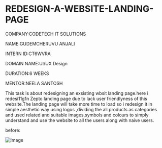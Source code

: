 # REDESIGN-A-WEBSITE-LANDING-PAGE

COMPANY:CODETECH IT SOLUTIONS

NAME:GUDEMCHERUVU ANJALI

INTERN ID:CT6WVRA  

DOMAIN NAME:UI/UX Design

DURATION:6 WEEKS

MENTOR:NEELA SANTOSH

This task is about redesigning an exsisting wbsit landing page.here i redesi11g1n Zepto landing page due to lack user friendlyness of this website.The landing page will take more time to load so i redesign it in simple aesthetic way using logos ,dividing the all products as categories and used related and suitable images,symbols and colours to simply understand and use the website to all the users along with naive users. 

before:

![Image](https://github.com/user-attachments/assets/33180c47-f8f7-42cf-8934-f55b9f3ee419)

